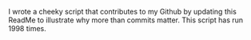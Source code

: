 I wrote a cheeky script that contributes to my Github by updating this ReadMe to illustrate why more than commits matter. This script has run 1998 times.